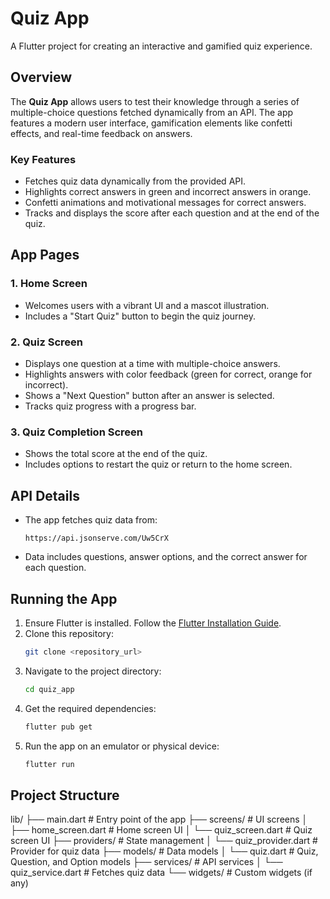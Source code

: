 # Quiz App

A Flutter project for creating an interactive and gamified quiz experience.

## Overview
The **Quiz App** allows users to test their knowledge through a series of multiple-choice questions fetched dynamically from an API. The app features a modern user interface, gamification elements like confetti effects, and real-time feedback on answers.

### Key Features
- Fetches quiz data dynamically from the provided API.
- Highlights correct answers in green and incorrect answers in orange.
- Confetti animations and motivational messages for correct answers.
- Tracks and displays the score after each question and at the end of the quiz.

## App Pages

### 1. Home Screen
- Welcomes users with a vibrant UI and a mascot illustration.
- Includes a "Start Quiz" button to begin the quiz journey.

### 2. Quiz Screen
- Displays one question at a time with multiple-choice answers.
- Highlights answers with color feedback (green for correct, orange for incorrect).
- Shows a "Next Question" button after an answer is selected.
- Tracks quiz progress with a progress bar.

### 3. Quiz Completion Screen
- Shows the total score at the end of the quiz.
- Includes options to restart the quiz or return to the home screen.

## API Details
- The app fetches quiz data from:
  ```
  https://api.jsonserve.com/Uw5CrX
  ```
- Data includes questions, answer options, and the correct answer for each question.

## Running the App

1. Ensure Flutter is installed. Follow the [Flutter Installation Guide](https://docs.flutter.dev/get-started/install).
2. Clone this repository:
   ```bash
   git clone <repository_url>
   ```
3. Navigate to the project directory:
   ```bash
   cd quiz_app
   ```
4. Get the required dependencies:
   ```bash
   flutter pub get
   ```
5. Run the app on an emulator or physical device:
   ```bash
   flutter run
   ```
## Project Structure
lib/
├── main.dart                # Entry point of the app
├── screens/                 # UI screens
│   ├── home_screen.dart     # Home screen UI
│   └── quiz_screen.dart     # Quiz screen UI
├── providers/               # State management
│   └── quiz_provider.dart   # Provider for quiz data
├── models/                  # Data models
│   └── quiz.dart            # Quiz, Question, and Option models
├── services/                # API services
│   └── quiz_service.dart    # Fetches quiz data
└── widgets/                 # Custom widgets (if any)



